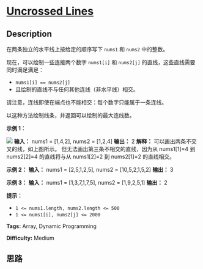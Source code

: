# [Uncrossed Lines][title]

## Description

在两条独立的水平线上按给定的顺序写下 `nums1` 和 `nums2` 中的整数。

现在，可以绘制一些连接两个数字 `nums1[i]` 和 `nums2[j]` 的直线，这些直线需要同时满足满足：

  *  `nums1[i] == nums2[j]`
  * 且绘制的直线不与任何其他连线（非水平线）相交。

请注意，连线即使在端点也不能相交：每个数字只能属于一条连线。

以这种方法绘制线条，并返回可以绘制的最大连线数。



**示例 1：**

![](https://assets.leetcode.com/uploads/2019/04/26/142.png)
            **输入：** nums1 = [1,4,2], nums2 = [1,2,4]    **输出：** 2    **解释：** 可以画出两条不交叉的线，如上图所示。     但无法画出第三条不相交的直线，因为从 nums1[1]=4 到 nums2[2]=4 的直线将与从 nums1[2]=2 到 nums2[1]=2 的直线相交。    

**示例 2：**
            **输入：** nums1 = [2,5,1,2,5], nums2 = [10,5,2,1,5,2]    **输出：** 3    

**示例 3：**
            **输入：** nums1 = [1,3,7,1,7,5], nums2 = [1,9,2,5,1]    **输出：** 2



**提示：**

  * `1 <= nums1.length, nums2.length <= 500`
  * `1 <= nums1[i], nums2[j] <= 2000`




**Tags:** Array, Dynamic Programming

**Difficulty:** Medium

## 思路

[title]: https://leetcode-cn.com/problems/uncrossed-lines
